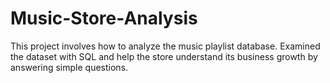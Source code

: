 # Music-Store-Analysis
This project involves how to analyze the music playlist database. Examined the dataset with SQL and help the store understand its business growth by answering simple questions.
